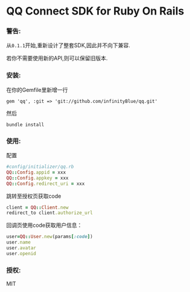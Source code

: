 QQ Connect SDK for Ruby On Rails
================

### 警告:

从`0.1.1`开始,重新设计了整套SDK,因此并不向下兼容.

若你不需要使用新的API,则可以保留旧版本.

### 安装:
    
在你的Gemfile里新增一行

`gem 'qq', :git => 'git://github.com/infinityBlue/qq.git'`

然后

`bundle install`

### 使用:
配置
```Ruby
#config/initializer/qq.rb
QQ::Config.appid = xxx
QQ::Config.appkey = xxx
QQ::Config.redirect_uri = xxx
```

跳转至授权页获取code
```Ruby
client = QQ::Client.new
redirect_to client.authorize_url
```
回调页使用code获取用户信息：

```Ruby
user=QQ::User.new(params[:code])
user.name
user.avatar
user.openid
```



### 授权:

MIT
